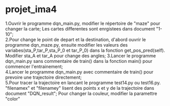 # projet_ima4
1.Ouvrir le programme dqn_main.py, modifier le répertoire de "maze" pour changer la carte; Les cartes differentes sont enrgistees dans document "1-10"; <br />
2.Pour change le point de depart et la destination, d'abord ouvrir le programme dqn_maze.py, ensuite modifier les valeurs des variabes(sta_P,tar_P,sta_P_0 et tar_P_0) dans la fonction get_pos_pred(self). Modifier sta_A et tar_A pour change des angles;
3.Lancer le programme dqn_main.py sans commentaire de train() dans la fonction main() pour commencer l'entrainement; <br />
4.Lancer le programme dqn_main.py avec commentaire de train() pour prevoire une trajectoire directement; <br />
5.Pour tracer la trajectoire en lancant le programme test14.py ou test16.py. "filenamex" et "filenamey" lisent des points x et y de la trajectoire dans document "DQN_result"; Pour changer la couleur, modifier la paramettre "color" <br />
